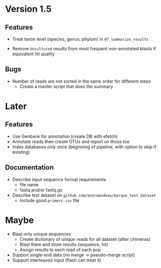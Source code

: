 # Version 1.5
## Features
* Treat taxon level (species, genus, phylum) in `07_summarize_results`
- Remove `Uncultured` results from most frequent non-annotated blasts if equivalent hit quality

## Bugs
- Number of reads are not sorted in the same order for different steps
  - Create a master script that does the summary

# Later
## Features
- Use Genbank for annotation (create DB with efetch)
- Annotate reads then create OTUs and report on those too
- Index databases only once (beginning of pipeline, with option to skip if existing)

## Documentation
- Describe input sequence format requirements
  - file name
  - fastq and/or fastq.gz
- Describe test dataset on `github.com/enormandeau/barque_test_dataset`
  - Include good `primers.csv` file

# Maybe
- Blast only unique sequences
  - Create dictionary of unique reads for all dataset (after chimeras)
  - Blast them and store results (sequence, hit)
  - Assign results to each read of each pop
- Support single-end data (no merge -> pseudo-merge script)
- Support interleaved input (flash can treat it)
